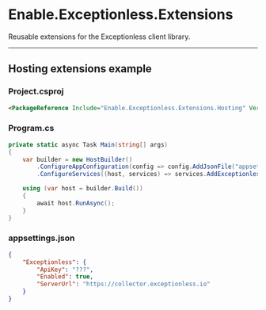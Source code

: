 # Enable.Exceptionless.Extensions

Reusable extensions for the Exceptionless client library.

---

## Hosting extensions example

### Project.csproj

```xml
<PackageReference Include="Enable.Exceptionless.Extensions.Hosting" Version="1.0.0" />
```

### Program.cs

```c#
private static async Task Main(string[] args)
{
    var builder = new HostBuilder()
        .ConfigureAppConfiguration(config => config.AddJsonFile("appsettings.json"))
        .ConfigureServices((host, services) => services.AddExceptionless(host.Configuration.GetSection("Exceptionless")));

    using (var host = builder.Build())
    {
        await host.RunAsync();
    }
}
```

### appsettings.json

```json
{
    "Exceptionless": {
        "ApiKey": "???",
        "Enabled": true,
        "ServerUrl": "https://collector.exceptionless.io"
    }
}
```

